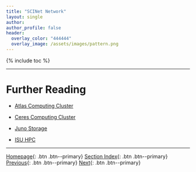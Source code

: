 ```yaml
---
title: "SCINet Network"
layout: single
author:
author_profile: false
header:
  overlay_color: "444444"
  overlay_image: /assets/images/pattern.png
---
```


{% include toc %}









___
# Further Reading
* [Atlas Computing Cluster](08B-scinet-1-atlas-cluster)
* [Ceres Computing Cluster](08B-scinet-2-ceres-cluster)
* [Juno Storage](08B-scinet-3-juno-storage)

* [ISU HPC](08C-isu-hpc-0-intro)


___

[Homepage](../index.md){: .btn  .btn--primary}
[Section Index](00-IntroToHPC-LandingPage){: .btn  .btn--primary}
[Previous](08A-xsede-1-supercell-storage){: .btn  .btn--primary}
[Next](08B-scinet-1-atlas-cluster){: .btn  .btn--primary}
